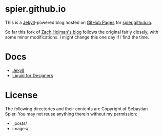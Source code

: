 # spier.github.io

This is a [Jekyll][]-powered blog hosted on [GitHub Pages](http://pages.github.com/) for [spier.github.io][]. 

So far this fork of [Zach Holman's blog](http://zachholman.com) follows the original fairly closely, with some minor modifications. I might change this one day if I find the time.

# Docs

* [Jekyll][]
* [Liquid for Designers](https://github.com/shopify/liquid/wiki/liquid-for-designers)

# License

The following directories and their contents are Copyright of Sebastian Spier. You may not reuse anything therein without my permission:

* _posts/
* images/

[Jekyll]: http://github.com/mojombo/jekyll
[spier.github.io]: http://spier.github.io